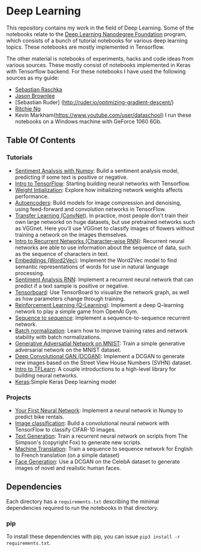# Deep Learning

This repository contains my work in the field of Deep Learning.  Some of the notebooks relate to the  [Deep Learning Nanodegree Foundation](https://www.udacity.com/course/deep-learning-nanodegree-foundation--nd101) program, which consists of a bunch of tutorial notebooks for various deep learning topics.  These notebooks are mostly implemented in Tensorflow.

The other material is notebooks of experiments, hacks and code ideas from various sources.  These mostly consist of notebooks implemented in Keras with Tensorflow backend.  For these notebooks I have used the following sources as my guide:

- [Sebastian Raschka](https://sebastianraschka.com/books.html)
- [Jason Brownlee](https://machinelearningmastery.com)
- [Sebastian Ruder] (http://ruder.io/optimizing-gradient-descent/)
- [Ritchie Ng](https://www.ritchieng.com/)
- Kevin Markham(https://www.youtube.com/user/dataschool)
I run these notebooks on a Windows machine with GeForce 1060 6Gb.   

## Table Of Contents

### Tutorials

* [Sentiment Analysis with Numpy](https://github.com/riched158/DeepLearning/tree/master/sentiment-network): Build a sentiment analysis model, predicting if some text is positive or negative.
* [Intro to TensorFlow](https://github.com/riched158/DeepLearning/tree/master/intro_to_tensorflow): Starting building neural networks with Tensorflow.
* [Weight Intialization](https://github.com/riched158/DeepLearning/tree/master/weight-initialization): Explore how initializing network weights affects performance.
* [Autoencoders](https://github.com/udacity/deep-learning/tree/master/autoencoder): Build models for image compression and denoising, using feed-forward and convolution networks in TensorFlow.
* [Transfer Learning (ConvNet)](https://github.com/udacity/deep-learning/tree/master/transfer-learning). In practice, most people don't train their own large networkd on huge datasets, but use pretrained networks such as VGGnet. Here you'll use VGGnet to classify images of flowers without training a network on the images themselves.
* [Intro to Recurrent Networks (Character-wise RNN)](https://github.com/udacity/deep-learning/tree/master/intro-to-rnns): Recurrent neural networks are able to use information about the sequence of data, such as the sequence of characters in text.
* [Embeddings (Word2Vec)](https://github.com/udacity/deep-learning/tree/master/embeddings): Implement the Word2Vec model to find semantic representations of words for use in natural language processing.
* [Sentiment Analysis RNN](https://github.com/udacity/deep-learning/tree/master/sentiment-rnn): Implement a recurrent neural network that can predict if a text sample is positive or negative.
* [Tensorboard](https://github.com/udacity/deep-learning/tree/master/tensorboard): Use TensorBoard to visualize the network graph, as well as how parameters change through training.
* [Reinforcement Learning (Q-Learning)](https://github.com/udacity/deep-learning/tree/master/reinforcement): Implement a deep Q-learning network to play a simple game from OpenAI Gym.
* [Sequence to sequence](https://github.com/udacity/deep-learning/tree/master/seq2seq): Implement a sequence-to-sequence recurrent network.
* [Batch normalization](https://github.com/udacity/deep-learning/tree/master/batch-norm): Learn how to improve training rates and network stability with batch normalizations.
* [Generative Adversatial Network on MNIST](https://github.com/udacity/deep-learning/tree/master/gan_mnist): Train a simple generative adversarial network on the MNIST dataset.
* [Deep Convolutional GAN (DCGAN)](https://github.com/udacity/deep-learning/tree/master/dcgan-svhn): Implement a DCGAN to generate new images based on the Street View House Numbers (SVHN) dataset.
* [Intro to TFLearn](https://github.com/udacity/deep-learning/tree/master/intro-to-tflearn): A couple introductions to a high-level library for building neural networks.
* [Keras](https://github.com/riched158/Keras/blob/master/keras/Keras1.ipynb):Simple Keras Deep learning model

### Projects

* [Your First Neural Network](https://github.com/riched158/DeepLearning/tree/master/first-neural-network): Implement a neural network in Numpy to predict bike rentals.
* [Image classification](https://github.com/udacity/deep-learning/tree/master/image-classification): Build a convolutional neural network with TensorFlow to classify CIFAR-10 images.
* [Text Generation](https://github.com/udacity/deep-learning/tree/master/tv-script-generation): Train a recurrent neural network on scripts from The Simpson's (copyright Fox) to generate new scripts.
* [Machine Translation](https://github.com/udacity/deep-learning/tree/master/language-translation): Train a sequence to sequence network for English to French translation (on a simple dataset)
* [Face Generation](https://github.com/udacity/deep-learning/tree/master/face_generation): Use a DCGAN on the CelebA dataset to generate images of novel and realistic human faces.


## Dependencies

Each directory has a `requirements.txt` describing the minimal dependencies required to run the notebooks in that directory.

### pip

To install these dependencies with pip, you can issue `pip3 install -r requirements.txt`.
